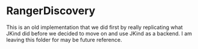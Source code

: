 # RangerDiscovery

This is an old implementation that we did first by really replicating what JKind did before we decided to move on and use JKind as a backend. I am leaving this folder for may be future reference.
